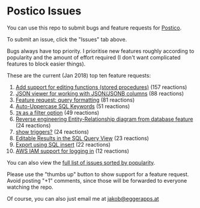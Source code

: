 # Postico Issues

You can use this repo to submit bugs and feature requests for [Postico](https://eggerapps.at/postico/).

To submit an issue, click the "Issues" tab above.

Bugs always have top priority. I prioritise new features roughly according to popularity and the amount of effort required (I don't want complicated features to block easier things).

These are the current (Jan 2018) top ten feature requests:

 1. [Add support for editing functions (stored procedures)](https://github.com/jakob/Postico/issues/72) (157 reactions)
 2. [JSON viewer for working with JSON/JSONB columns](https://github.com/jakob/Postico/issues/395) (88 reactions)
 3. [Feature request: query formatting](https://github.com/jakob/Postico/issues/155) (81 reactions)
 4. [Auto-Uppercase SQL Keywords](https://github.com/jakob/Postico/issues/271) (51 reactions)
 5. [`IN` as a filter option](https://github.com/jakob/Postico/issues/144) (49 reactions)
 6. [Reverse engineering Entity-Relationship diagram from database feature](https://github.com/jakob/Postico/issues/238) (24 reactions)
 6. [show triggers?](https://github.com/jakob/Postico/issues/252) (24 reactions)
 8. [Editable Results in the SQL Query View](https://github.com/jakob/Postico/issues/188) (23 reactions)
 9. [Export using SQL insert](https://github.com/jakob/Postico/issues/36) (22 reactions)
 10. [AWS IAM support for logging in](https://github.com/jakob/Postico/issues/377) (12 reactions)

You can also view the [full list of issues sorted by popularity](https://github.com/jakob/Postico/issues?q=is%3Aissue+is%3Aopen+sort%3Areactions-%2B1-desc).

Please use the "thumbs up" button to show support for a feature request. Avoid posting "+1" comments, since those will be forwarded to everyone watching the repo.

Of course, you can also just email me at jakob@eggerapps.at

